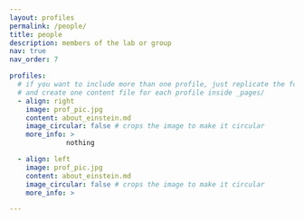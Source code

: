 ```yaml
---
layout: profiles
permalink: /people/
title: people
description: members of the lab or group
nav: true
nav_order: 7

profiles:
  # if you want to include more than one profile, just replicate the following block
  # and create one content file for each profile inside _pages/
  - align: right
    image: prof_pic.jpg
    content: about_einstein.md
    image_circular: false # crops the image to make it circular
    more_info: > 
              nothing

  - align: left
    image: prof_pic.jpg
    content: about_einstein.md
    image_circular: false # crops the image to make it circular
    more_info: >

---
```

